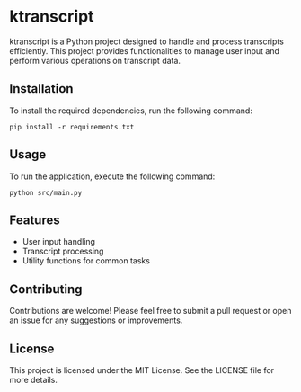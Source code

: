 # ktranscript

ktranscript is a Python project designed to handle and process transcripts efficiently. This project provides functionalities to manage user input and perform various operations on transcript data.

## Installation

To install the required dependencies, run the following command:

```
pip install -r requirements.txt
```

## Usage

To run the application, execute the following command:

```
python src/main.py
```

## Features

- User input handling
- Transcript processing
- Utility functions for common tasks

## Contributing

Contributions are welcome! Please feel free to submit a pull request or open an issue for any suggestions or improvements.

## License

This project is licensed under the MIT License. See the LICENSE file for more details.